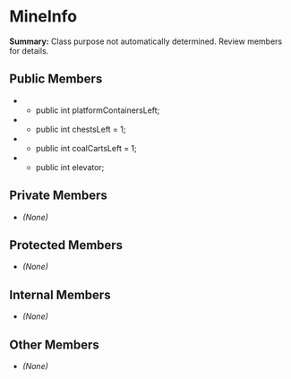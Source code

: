 # MineInfo

**Summary:** Class purpose not automatically determined. Review members for details.

## Public Members
- - public int platformContainersLeft;
- - public int chestsLeft = 1;
- - public int coalCartsLeft = 1;
- - public int elevator;

## Private Members
- *(None)*

## Protected Members
- *(None)*

## Internal Members
- *(None)*

## Other Members
- *(None)*
